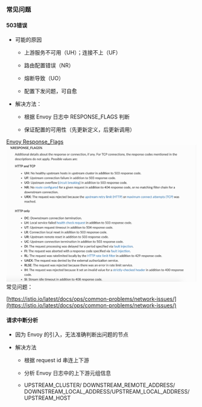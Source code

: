 ### 常见问题

#### 503错误

* 可能的原因

  * 上游服务不可用（UH）；连接不上（UF）

  * 路由配置错误（NR）

  * 熔断导致（UO）

  * 配置下发问题，可自愈

* 解决方法：

  * 根据 Envoy 日志中 RESPONSE\_FLAGS 判断

  * 保证配置的可用性（先更新定义，后更新调用）

[Envoy Response\_Flags](https://www.envoyproxy.io/docs/envoy/latest/configuration/observability/access_log/usage#config-access-log-format-response-flags)![](/image/Istio/Envoy-RESPONSE_FLAGS.png)常见问题：

[https://istio.io/latest/docs/ops/common-problems/network-issues/](https://istio.io/latest/docs/ops/common-problems/network-issues/)

#### 请求中断分析

* 因为 Envoy 的引入，无法准确判断出问题的节点

* 解决方法

  * 根据 request id 串连上下游

  * 分析 Envoy 日志中的上下游元组信息

  * UPSTREAM\_CLUSTER/ DOWNSTREAM\_REMOTE\_ADDRESS/  
    DOWNSTREAM\_LOCAL\_ADDRESS/UPSTREAM\_LOCAL\_ADDRESS/  
    UPSTREAM\_HOST



